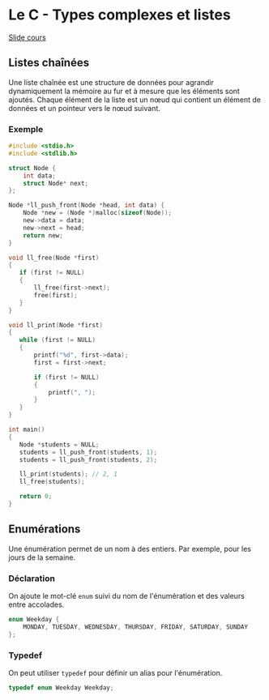 # Le C - Types complexes et listes

[Slide cours](https://docs.google.com/presentation/d/1frI7wmmifVi27A1EK5kEKkzD6oKGGDyefnyFORDpndQ/edit)

## Listes chaînées

Une liste chaînée est une structure de données pour agrandir dynamiquement la mémoire au fur et à mesure que les éléments sont ajoutés. Chaque élément de la liste est un nœud qui contient un élément de données et un pointeur vers le nœud suivant.

### Exemple

```c
#include <stdio.h>
#include <stdlib.h>

struct Node {
    int data;
    struct Node* next;
};

Node *ll_push_front(Node *head, int data) {
    Node *new = (Node *)malloc(sizeof(Node));
    new->data = data;
    new->next = head;
    return new;
}

void ll_free(Node *first)
{
   if (first != NULL)
   {
       ll_free(first->next);
       free(first);
   }
}

void ll_print(Node *first)
{
   while (first != NULL)
   {
       printf("%d", first->data);
       first = first->next;

       if (first != NULL)
       {
           printf(", ");
       }
   }
}

int main()
{
   Node *students = NULL;
   students = ll_push_front(students, 1);
   students = ll_push_front(students, 2);

   ll_print(students); // 2, 1
   ll_free(students);

   return 0;
}
```

## Enumérations

Une énumération permet de un nom à des entiers. Par exemple, pour les jours de la semaine.

### Déclaration

On ajoute le mot-clé `enum` suivi du nom de l'énumération et des valeurs entre accolades.

```c
enum Weekday {
    MONDAY, TUESDAY, WEDNESDAY, THURSDAY, FRIDAY, SATURDAY, SUNDAY
};
```

### Typedef

On peut utiliser `typedef` pour définir un alias pour l'énumération.

```c
typedef enum Weekday Weekday;
```

